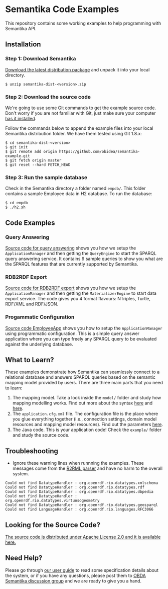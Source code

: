 Semantika Code Examples
=======================

This repository contains some working examples to help programming with Semantika API.

Installation
------------

### Step 1: Download Semantika

[Download the latest distribution package](https://github.com/obidea/semantika-core/releases) and unpack it into your local directory.

```
$ unzip semantika-dist-<version>.zip
```

### Step 2: Download the source code

We're going to use some Git commands to get the example source code. Don't worry if you are not familiar with Git, just make sure your computer [has it installed](http://git-scm.com/downloads).

Follow the commands below to append the example files into your local Semantika distribution folder. We have them tested using Git 1.8.x:

```
$ cd semantika-dist-<version>
$ git init
$ git remote add origin https://github.com/obidea/semantika-example.git
$ git fetch origin master
$ git reset --hard FETCH_HEAD
```

### Step 3: Run the sample database

Check in the Semantika directory a folder named `empdb/`. This folder contains a sample Employee data in H2 database. To run the database:

```
$ cd empdb
$ ./h2.sh
```

Code Examples
-------------

### Query Answering

[Source code for query answering](https://github.com/obidea/semantika-example/blob/master/example/junit/queryanswer/QueryAnswerTest.java) shows you how we setup the `ApplicationManager` and then getting the `QueryEngine` to start the SPARQL query answering service. It contains 9 sample queries to show you what are the SPARQL features that are currently supported by Semantika.

### RDB2RDF Export

[Source code for RDB2RDF export](https://github.com/obidea/semantika-example/blob/master/example/junit/rdb2rdf/ExportTest.java) shows you how we setup the `ApplicationManager` and then getting the `MaterializerEngine` to start data export service. The code gives you 4 format flavours: NTriples, Turtle, RDF/XML and RDF/JSON.

### Progammatic Configuration

[Source code EmployeeApp](https://github.com/obidea/semantika-example/blob/master/example/demo/EmployeeApp.java) shows you how to setup the `ApplicationManager` using programmatic configuration. This is a simple query answer application where you can type freely any SPARQL query to be evaluated against the underlying database.

What to Learn?
--------------

These examples demonstrate how Semantika can seamlessly connect to a relational database and answers SPARQL queries based on the semantic mapping model provided by users. There are three main parts that you need to learn:

1. The mapping model. Take a look inside the `model/` folder and study how mapping modelling works. Find out more about the syntax [here](https://github.com/obidea/semantika-core/wiki/2.-Basic-RDB-RDF-Mapping) and [here](http://www.w3.org/TR/r2rml/).
2. The `application.cfg.xml` file. The configuration file is the place where you glue everything together (i.e., connection settings, domain model resources and mapping model resources). Find out the parameters [here](https://github.com/obidea/semantika-core/wiki/1.-Semantika-Configuration).
3. The Java code. This is your application code! Check the `example/` folder and study the source code.

Troubleshooting
---------------

* Ignore these warning lines when runnning the examples. These messages come from the [R2RML parser](https://github.com/johardi/jr2rml-parser) and have no harm to the overall system.

```
Could not find DatatypeHandler : org.openrdf.rio.datatypes.xmlschema
Could not find DatatypeHandler : org.openrdf.rio.datatypes.rdf
Could not find DatatypeHandler : org.openrdf.rio.datatypes.dbpedia
Could not find DatatypeHandler : org.openrdf.rio.datatypes.virtuosogeometry
Could not find DatatypeHandler : org.openrdf.rio.datatypes.geosparql
Could not find LanguageHandler : org.openrdf.rio.languages.RFC3066
```

Looking for the Source Code?
----------------------------

[The source code is distributed under Apache License 2.0 and it is available here.](https://github.com/obidea/semantika-core)

Need Help?
----------
Please go through [our user guide](https://github.com/obidea/semantika-core/wiki) to read some specification details about the system, or if you have any questions, please post them to [OBDA Semantika discussion group](https://groups.google.com/forum/#!forum/obda-semantika) and we are ready to give you a hand.
